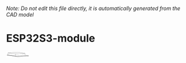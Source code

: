###### Note: Do not edit this file directly, it is automatically generated from the CAD model

# ESP32S3-module

![](/project.svg)



 

